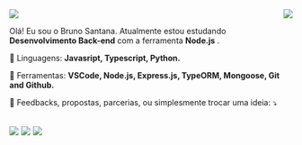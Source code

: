 
<img align='right' src="https://github-readme-stats.vercel.app/api?username=brunossantana&show_icons=true&theme=ayu-mirage&cache_seconds=2300">

<img src="https://img.shields.io/static/v1?label=Overview&message=BRUNO/SANTANA&color=6c14cf&style=for-the-badge&logo=GitHub">


<p>

Olá! Eu sou o Bruno Santana. Atualmente estou estudando <strong>Desenvolvimento Back-end</strong> com a ferramenta <strong>Node.js</strong> .<br/>

<p align="left">
  🦄 Linguagens: <strong>Javasript, Typescript, Python.</strong>
</p>

<p align="left">
  💼 Ferramentas: <strong>VSCode, Node.js, Express.js, TypeORM, Mongoose, Git and Github.</strong>
</p>

<p align="left">
  💌 Feedbacks, propostas, parcerias, ou simplesmente trocar uma ideia: ⤵️
</p>

</p>

<a href="https://linkedin.com/in/bruno-santanas"><img src="https://img.shields.io/badge/linkedin-0077B5.svg?style=for-the-badge&logo=linkedin&logoColor=white"></a>
<a href="https://instagram.com/brunoosouzas"><img src="https://img.shields.io/badge/instagram-E4405F.svg?style=for-the-badge&logo=instagram&logoColor=white"></a>
<a href="mailto:brunoosouza15@gmail.com"><img src="https://img.shields.io/badge/e‑mail-D14836.svg?style=for-the-badge&logo=GMail&logoColor=white"></a>
---
<!--

[![Twitter Badge](https://img.shields.io/badge/-@brunoossantana-1ca0f1?style=flat-square&labelColor=1ca0f1&logo=twitter&logoColor=white&link=https://twitter.com/brunoossantana)](https://twitter.com/brunoossantana) 


 links -->



